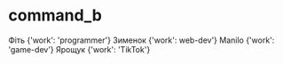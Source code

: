 # command_b

Фіть {'work': 'programmer'}
Зименок {'work': web-dev'}
Manilo {'work': 'game-dev'}
Ярощук {'work': 'TikTok'}
